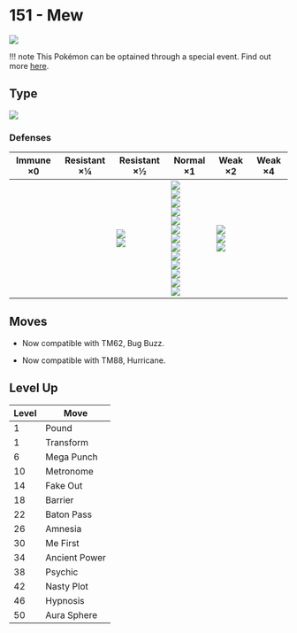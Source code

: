 # 151 - Mew
![][151]

!!! note
    This Pokémon can be optained through a special event. Find out more [here](../../special_events/#mew).

## Type

![][psychic]

### Defenses

Immune ×0 | Resistant ×¼ | Resistant ×½                       | Normal ×1                                                                                                                                                                                              | Weak ×2                                   | Weak ×4 | 
---       | ---          | ---                                | ---                                                                                                                                                                                                    | ---                                       | ---     | 
          |              | ![][fighting]<br> ![][psychic]<br> | ![][normal]<br> ![][flying]<br> ![][poison]<br> ![][ground]<br> ![][rock]<br> ![][steel]<br> ![][fire]<br> ![][water]<br> ![][grass]<br> ![][electric]<br> ![][ice]<br> ![][dragon]<br> ![][fairy]<br> | ![][bug]<br> ![][ghost]<br> ![][dark]<br> |         | 

## Moves

 - Now compatible with TM62, Bug Buzz.

 - Now compatible with TM88, Hurricane.

## Level Up

Level | Move          | 
---   | ---           | 
1     | Pound         | 
1     | Transform     | 
6     | Mega Punch    | 
10    | Metronome     | 
14    | Fake Out      | 
18    | Barrier       | 
22    | Baton Pass    | 
26    | Amnesia       | 
30    | Me First      | 
34    | Ancient Power | 
38    | Psychic       | 
42    | Nasty Plot    | 
46    | Hypnosis      | 
50    | Aura Sphere   | 

[151]: ../img/pokemon/151.png
[normal]: ../img/types/normal.png
[fire]: ../img/types/fire.png
[fighting]: ../img/types/fighting.png
[water]: ../img/types/water.png
[flying]: ../img/types/flying.png
[grass]: ../img/types/grass.png
[poison]: ../img/types/poison.png
[electric]: ../img/types/electric.png
[ground]: ../img/types/ground.png
[psychic]: ../img/types/psychic.png
[rock]: ../img/types/rock.png
[ice]: ../img/types/ice.png
[bug]: ../img/types/bug.png
[dragon]: ../img/types/dragon.png
[ghost]: ../img/types/ghost.png
[dark]: ../img/types/dark.png
[steel]: ../img/types/steel.png
[fairy]: ../img/types/fairy.png
